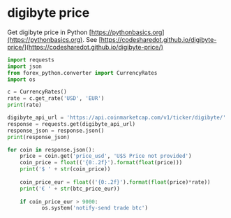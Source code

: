# digibyte price

Get digibyte price in Python [https://pythonbasics.org](https://pythonbasics.org).
See [https://codesharedot.github.io/digibyte-price/](https://codesharedot.github.io/digibyte-price/)

```python
import requests
import json
from forex_python.converter import CurrencyRates
import os

c = CurrencyRates()
rate = c.get_rate('USD', 'EUR') 
print(rate)

digibyte_api_url = 'https://api.coinmarketcap.com/v1/ticker/digibyte/'
response = requests.get(digibyte_api_url)
response_json = response.json()
print(response_json)

for coin in response.json():
    price = coin.get('price_usd', 'U$S Price not provided')
    coin_price = float(('{0:.2f}').format(float(price)))
    print('$ ' + str(coin_price))
    
    coin_price_eur = float(('{0:.2f}').format(float(price)*rate))   
    print('€ ' + str(btc_price_eur))
    
    if coin_price_eur > 9000:
           os.system('notify-send trade btc')
           
```
